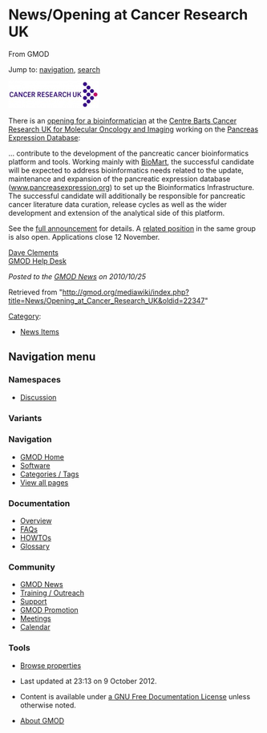 









<span id="top"></span>







# <span dir="auto">News/Opening at Cancer Research UK</span>





From GMOD









Jump to: [navigation](#mw-navigation), [search](#p-search)







<a href="http://webapps.qmul.ac.uk/hr/vacancies/jobs.php?id=2042"
rel="nofollow"
title="Bioinformatician and Pancreatic Expression Database"><img
src="https://raw.githubusercontent.com/GMOD/gmod.github.io/main/mediawiki/images/thumb/2/21/CancerResearchUKLogo.jpg/180px-CancerResearchUKLogo.jpg"
srcset="https://raw.githubusercontent.com/GMOD/gmod.github.io/main/mediawiki/images/thumb/2/21/CancerResearchUKLogo.jpg/270px-CancerResearchUKLogo.jpg 1.5x, https://raw.githubusercontent.com/GMOD/gmod.github.io/main/mediawiki/images/thumb/2/21/CancerResearchUKLogo.jpg/360px-CancerResearchUKLogo.jpg 2x"
width="180" height="54"
alt="Bioinformatician and Pancreatic Expression Database" /></a>



There is an
<a href="http://webapps.qmul.ac.uk/hr/vacancies/jobs.php?id=2042"
class="external text" rel="nofollow">opening for a bioinformatician</a>
at the <a
href="http://www.cancer.qmul.ac.uk/research/molecular_oncology_imaging/index.html"
class="external text" rel="nofollow">Centre Barts Cancer Research UK for
Molecular Oncology and Imaging</a> working on the
<a href="http://www.pancreasexpression.org/" class="external text"
rel="nofollow">Pancreas Expression Database</a>:

... contribute to the development of the pancreatic cancer
bioinformatics platform and tools. Working mainly with
[BioMart](../BioMart "BioMart"), the successful candidate will be
expected to address bioinformatics needs related to the update,
maintenance and expansion of the pancreatic expression database
(<a href="http://www.pancreasexpression.org" class="external text"
rel="nofollow">www.pancreasexpression.org</a>) to set up the
Bioinformatics Infrastructure. The successful candidate will
additionally be responsible for pancreatic cancer literature data
curation, release cycles as well as the wider development and extension
of the analytical side of this platform.

See the
<a href="http://webapps.qmul.ac.uk/hr/vacancies/jobs.php?id=2042"
class="external text" rel="nofollow">full announcement</a> for details.
A <a href="http://webapps.qmul.ac.uk/hr/vacancies/jobs.php?id=2039"
class="external text" rel="nofollow">related position</a> in the same
group is also open. Applications close 12 November.

[Dave Clements](../User%3AClements "User%3AClements")  
[GMOD Help Desk](../GMOD_Help_Desk "GMOD Help Desk")

  



*Posted to the [GMOD News](../GMOD_News "GMOD News") on 2010/10/25*







Retrieved from
"<http://gmod.org/mediawiki/index.php?title=News/Opening_at_Cancer_Research_UK&oldid=22347>"







[Category](../Special%3ACategories "Special%3ACategories"):

- [News Items](../Category%3ANews_Items "Category%3ANews Items")















## Navigation menu









### Namespaces


- <span id="ca-talk"><a
  href="http://gmod.org/mediawiki/index.php?title=Talk:News/Opening_at_Cancer_Research_UK&amp;action=edit&amp;redlink=1"
  accesskey="t"
  title="Discussion about the content page [t]">Discussion</a></span>





### 

### Variants[](#)























<a href="../Main_Page"
style="background-image: url(../../images/GMOD-cogs.png);"
title="Visit the main page"></a>





### Navigation



- <span id="n-GMOD-Home">[GMOD Home](../Main_Page)</span>
- <span id="n-Software">[Software](../GMOD_Components)</span>
- <span id="n-Categories-.2F-Tags">[Categories /
  Tags](../Categories)</span>
- <span id="n-View-all-pages">[View all
  pages](../Special:AllPages)</span>







### Documentation



- <span id="n-Overview">[Overview](../Overview)</span>
- <span id="n-FAQs">[FAQs](../Category%3AFAQ)</span>
- <span id="n-HOWTOs">[HOWTOs](../Category%3AHOWTO)</span>
- <span id="n-Glossary">[Glossary](../Glossary)</span>







### Community



- <span id="n-GMOD-News">[GMOD News](../GMOD_News)</span>
- <span id="n-Training-.2F-Outreach">[Training /
  Outreach](../Training_and_Outreach)</span>
- <span id="n-Support">[Support](../Support)</span>
- <span id="n-GMOD-Promotion">[GMOD Promotion](../GMOD_Promotion)</span>
- <span id="n-Meetings">[Meetings](../Meetings)</span>
- <span id="n-Calendar">[Calendar](../Calendar)</span>







### Tools




- <span id="t-smwbrowselink"><a href="../Special%3ABrowse/News-2FOpening_at_Cancer_Research_UK"
  rel="smw-browse">Browse properties</a></span>












- <span id="footer-info-lastmod">Last updated at 23:13 on 9 October
  2012.</span>
<!-- - <span id="footer-info-viewcount">5,666 page views.</span> -->
- <span id="footer-info-copyright">Content is available under
  <a href="http://www.gnu.org/licenses/fdl-1.3.html" class="external"
  rel="nofollow">a GNU Free Documentation License</a> unless otherwise
  noted.</span>

<!-- -->

- <span id="footer-places-about">[About
  GMOD](../GMOD%3AAbout "GMOD%3AAbout")</span>

<!-- -->







